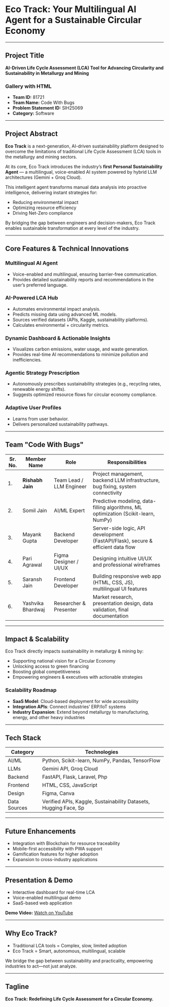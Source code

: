 # Eco Track: Your Multilingual AI Agent for a Sustainable Circular Economy  
---

## Project Title  


**AI-Driven Life Cycle Assessment (LCA) Tool for Advancing Circularity and Sustainability in Metallurgy and Mining**  
### Gallery with HTML


- **Team ID:** 81721  
- **Team Name:** Code With Bugs  
- **Problem Statement ID:** SIH25069  
- **Category:** Software  

---

## Project Abstract  

**Eco Track** is a next-generation, AI-driven sustainability platform designed to overcome the limitations of traditional Life Cycle Assessment (LCA) tools in the metallurgy and mining sectors.  

At its core, Eco Track introduces the industry’s **first Personal Sustainability Agent** — a multilingual, voice-enabled AI system powered by hybrid LLM architectures (Gemini + Groq Cloud).  

This intelligent agent transforms manual data analysis into proactive intelligence, delivering instant strategies for:  
- Reducing environmental impact  
- Optimizing resource efficiency  
- Driving Net-Zero compliance  

By bridging the gap between engineers and decision-makers, Eco Track enables sustainable transformation at every level of the industry.  

---

## Core Features & Technical Innovations  

### Multilingual AI Agent  
- Voice-enabled and multilingual, ensuring barrier-free communication.  
- Provides detailed sustainability reports and recommendations in the user’s preferred language.  

### AI-Powered LCA Hub  
- Automates environmental impact analysis.  
- Predicts missing data using advanced ML models.  
- Sources verified datasets (APIs, Kaggle, sustainability platforms).  
- Calculates environmental + circularity metrics.  

### Dynamic Dashboard & Actionable Insights  
- Visualizes carbon emissions, water usage, and waste generation.  
- Provides real-time AI recommendations to minimize pollution and inefficiencies.  

### Agentic Strategy Prescription  
- Autonomously prescribes sustainability strategies (e.g., recycling rates, renewable energy shifts).  
- Suggests optimized resource flows for circular economy compliance.  

### Adaptive User Profiles  
- Learns from user behavior.  
- Delivers personalized sustainability pathways.  

---

## Team "Code With Bugs"  


| Sr. No. | Member Name        | Role                       | Responsibilities |
|---------|-------------------|---------------------------|-----------------|
| 1.       | **Rishabh Jain**  | Team Lead / LLM Engineer  | Project management, backend LLM infrastructure, bug fixing, system connectivity |
| 2.       | Somil Jain        | AI/ML Expert              | Predictive modeling, data-filling algorithms, ML optimization (Scikit-learn, NumPy) |
| 3.       | Mayank Gupta      | Backend Developer         | Server-side logic, API development (FastAPI/Flask), secure & efficient data flow |
| 4.       | Pari Agrawal      | Figma Designer / UI/UX    | Designing intuitive UI/UX and professional wireframes |
| 5.       | Saransh Jain      | Frontend Developer        | Building responsive web app (HTML, CSS, JS), multilingual UI features |
| 6.       | Yashvika Bhardwaj | Researcher & Presenter    | Market research, presentation design, data validation, final documentation |

---

## Impact & Scalability  

Eco Track directly impacts sustainability in metallurgy & mining by:  
- Supporting national vision for a Circular Economy  
- Unlocking access to green financing  
- Boosting global competitiveness  
- Empowering engineers & executives with actionable strategies  

### Scalability Roadmap  
- **SaaS Model**: Cloud-based deployment for wide accessibility  
- **Integration APIs**: Connect industries’ ERP/IoT systems  
- **Industry Expansion**: Extend beyond metallurgy to manufacturing, energy, and other heavy industries  

---

## Tech Stack  

| Category      | Technologies |
|---------------|--------------|
| AI/ML         | Python, Scikit-learn, NumPy, Pandas, TensorFlow |
| LLMs          | Gemini API, Groq Cloud |
| Backend       | FastAPI, Flask, Laravel, Php |
| Frontend      | HTML, CSS, JavaScript |
| Design        | Figma, Canva |
| Data Sources  | Verified APIs, Kaggle, Sustainability Datasets, Hugging Face, Sp |

---

## Future Enhancements  

- Integration with Blockchain for resource traceability  
- Mobile-first accessibility with PWA support  
- Gamification features for higher adoption  
- Expansion to cross-industry applications  

---

## Presentation & Demo

- Interactive dashboard for real-time LCA
- Voice-enabled multilingual demo
- SaaS-based web application



**Demo Video:** [Watch on YouTube](https://youtu.be/aUaDloSSlsc)

---

## Why Eco Track?  

- Traditional LCA tools = Complex, slow, limited adoption  
- Eco Track = Smart, autonomous, multilingual, scalable  

We bridge the gap between sustainability and practicality, empowering industries to act—not just analyze.  

---

## Tagline  

**Eco Track: Redefining Life Cycle Assessment for a Circular Economy.**  
